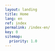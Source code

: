 ```yaml
---
layout: landing
title: Home
lang: en
ref: index
permalink: /index-en/
key: 0
sitemap:
  priority: 1.0
---
```

